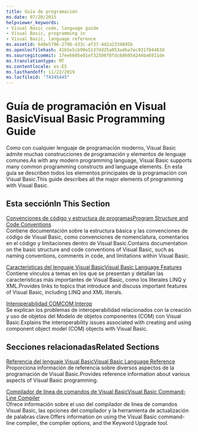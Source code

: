 ```yaml
---
title: Guía de programación
ms.date: 07/20/2015
helpviewer_keywords:
- Visual Basic code, language guide
- Visual Basic, programming in
- Visual Basic, language reference
ms.assetid: 640e5796-2796-433c-af37-4d2a2334895b
ms.openlocfilehash: 41b5e5cb99e5137dd25a953adba7ec931f84483d
ms.sourcegitcommit: 17ee6605e01ef32506f8fdc686954244ba6911de
ms.translationtype: MT
ms.contentlocale: es-ES
ms.lasthandoff: 11/22/2019
ms.locfileid: "74345445"
---
```

# <a name="visual-basic-programming-guide"></a><span data-ttu-id="879db-102">Guía de programación en Visual Basic</span><span class="sxs-lookup"><span data-stu-id="879db-102">Visual Basic Programming Guide</span></span>
<span data-ttu-id="879db-103">Como con cualquier lenguaje de programación moderno, Visual Basic admite muchas construcciones de programación y elementos de lenguaje comunes.</span><span class="sxs-lookup"><span data-stu-id="879db-103">As with any modern programming language, Visual Basic supports many common programming constructs and language elements.</span></span> <span data-ttu-id="879db-104">En esta guía se describen todos los elementos principales de la programación con Visual Basic.</span><span class="sxs-lookup"><span data-stu-id="879db-104">This guide describes all the major elements of programming with Visual Basic.</span></span>  
  
## <a name="in-this-section"></a><span data-ttu-id="879db-105">Esta sección</span><span class="sxs-lookup"><span data-stu-id="879db-105">In This Section</span></span>  
 [<span data-ttu-id="879db-106">Convenciones de código y estructura de programas</span><span class="sxs-lookup"><span data-stu-id="879db-106">Program Structure and Code Conventions</span></span>](../../visual-basic/programming-guide/program-structure/program-structure-and-code-conventions.md)  
 <span data-ttu-id="879db-107">Contiene documentación sobre la estructura básica y las convenciones de código de Visual Basic, como convenciones de nomenclatura, comentarios en el código y limitaciones dentro de Visual Basic.</span><span class="sxs-lookup"><span data-stu-id="879db-107">Contains documentation on the basic structure and code conventions of Visual Basic, such as naming conventions, comments in code, and limitations within Visual Basic.</span></span>  
  
 [<span data-ttu-id="879db-108">Características del lenguaje Visual Basic</span><span class="sxs-lookup"><span data-stu-id="879db-108">Visual Basic Language Features</span></span>](../../visual-basic/programming-guide/language-features/index.md)  
 <span data-ttu-id="879db-109">Contiene vínculos a temas en los que se presentan y detallan las características más importantes de Visual Basic, como los literales LINQ y XML.</span><span class="sxs-lookup"><span data-stu-id="879db-109">Provides links to topics that introduce and discuss important features of Visual Basic, including LINQ and XML literals.</span></span>  
  
 [<span data-ttu-id="879db-110">Interoperabilidad COM</span><span class="sxs-lookup"><span data-stu-id="879db-110">COM Interop</span></span>](../../visual-basic/programming-guide/com-interop/index.md)  
 <span data-ttu-id="879db-111">Se explican los problemas de interoperabilidad relacionados con la creación y uso de objetos del Modelo de objetos componentes (COM) con Visual Basic.</span><span class="sxs-lookup"><span data-stu-id="879db-111">Explains the interoperability issues associated with creating and using component object model (COM) objects with Visual Basic.</span></span>  
  
## <a name="related-sections"></a><span data-ttu-id="879db-112">Secciones relacionadas</span><span class="sxs-lookup"><span data-stu-id="879db-112">Related Sections</span></span>  
 [<span data-ttu-id="879db-113">Referencia del lenguaje Visual Basic</span><span class="sxs-lookup"><span data-stu-id="879db-113">Visual Basic Language Reference</span></span>](../../visual-basic/language-reference/index.md)  
 <span data-ttu-id="879db-114">Proporciona información de referencia sobre diversos aspectos de la programación de Visual Basic.</span><span class="sxs-lookup"><span data-stu-id="879db-114">Provides reference information about various aspects of Visual Basic programming.</span></span>  
  
 [<span data-ttu-id="879db-115">Compilador de línea de comandos de Visual Basic</span><span class="sxs-lookup"><span data-stu-id="879db-115">Visual Basic Command-Line Compiler</span></span>](../../visual-basic/reference/command-line-compiler/index.md)  
 <span data-ttu-id="879db-116">Ofrece información sobre el uso del compilador de línea de comandos Visual Basic, las opciones del compilador y la herramienta de actualización de palabras clave.</span><span class="sxs-lookup"><span data-stu-id="879db-116">Offers information on using the Visual Basic command-line compiler, the compiler options, and the Keyword Upgrade tool.</span></span>
